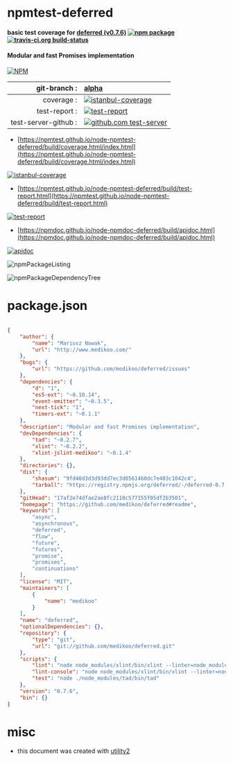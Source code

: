 # npmtest-deferred

#### basic test coverage for  [deferred (v0.7.6)](https://github.com/medikoo/deferred#readme)  [![npm package](https://img.shields.io/npm/v/npmtest-deferred.svg?style=flat-square)](https://www.npmjs.org/package/npmtest-deferred) [![travis-ci.org build-status](https://api.travis-ci.org/npmtest/node-npmtest-deferred.svg)](https://travis-ci.org/npmtest/node-npmtest-deferred)

#### Modular and fast Promises implementation

[![NPM](https://nodei.co/npm/deferred.png?downloads=true&downloadRank=true&stars=true)](https://www.npmjs.com/package/deferred)

| git-branch : | [alpha](https://github.com/npmtest/node-npmtest-deferred/tree/alpha)|
|--:|:--|
| coverage : | [![istanbul-coverage](https://npmtest.github.io/node-npmtest-deferred/build/coverage.badge.svg)](https://npmtest.github.io/node-npmtest-deferred/build/coverage.html/index.html)|
| test-report : | [![test-report](https://npmtest.github.io/node-npmtest-deferred/build/test-report.badge.svg)](https://npmtest.github.io/node-npmtest-deferred/build/test-report.html)|
| test-server-github : | [![github.com test-server](https://npmtest.github.io/node-npmtest-deferred/GitHub-Mark-32px.png)](https://npmtest.github.io/node-npmtest-deferred/build/app/index.html) | | build-artifacts : | [![build-artifacts](https://npmtest.github.io/node-npmtest-deferred/glyphicons_144_folder_open.png)](https://github.com/npmtest/node-npmtest-deferred/tree/gh-pages/build)|

- [https://npmtest.github.io/node-npmtest-deferred/build/coverage.html/index.html](https://npmtest.github.io/node-npmtest-deferred/build/coverage.html/index.html)

[![istanbul-coverage](https://npmtest.github.io/node-npmtest-deferred/build/screenCapture.buildCi.browser.%252Ftmp%252Fbuild%252Fcoverage.lib.html.png)](https://npmtest.github.io/node-npmtest-deferred/build/coverage.html/index.html)

- [https://npmtest.github.io/node-npmtest-deferred/build/test-report.html](https://npmtest.github.io/node-npmtest-deferred/build/test-report.html)

[![test-report](https://npmtest.github.io/node-npmtest-deferred/build/screenCapture.buildCi.browser.%252Ftmp%252Fbuild%252Ftest-report.html.png)](https://npmtest.github.io/node-npmtest-deferred/build/test-report.html)

- [https://npmdoc.github.io/node-npmdoc-deferred/build/apidoc.html](https://npmdoc.github.io/node-npmdoc-deferred/build/apidoc.html)

[![apidoc](https://npmdoc.github.io/node-npmdoc-deferred/build/screenCapture.buildCi.browser.%252Ftmp%252Fbuild%252Fapidoc.html.png)](https://npmdoc.github.io/node-npmdoc-deferred/build/apidoc.html)

![npmPackageListing](https://npmtest.github.io/node-npmtest-deferred/build/screenCapture.npmPackageListing.svg)

![npmPackageDependencyTree](https://npmtest.github.io/node-npmtest-deferred/build/screenCapture.npmPackageDependencyTree.svg)



# package.json

```json

{
    "author": {
        "name": "Mariusz Nowak",
        "url": "http://www.medikoo.com/"
    },
    "bugs": {
        "url": "https://github.com/medikoo/deferred/issues"
    },
    "dependencies": {
        "d": "1",
        "es5-ext": "~0.10.14",
        "event-emitter": "~0.3.5",
        "next-tick": "1",
        "timers-ext": "~0.1.1"
    },
    "description": "Modular and fast Promises implementation",
    "devDependencies": {
        "tad": "~0.2.7",
        "xlint": "~0.2.2",
        "xlint-jslint-medikoo": "~0.1.4"
    },
    "directories": {},
    "dist": {
        "shasum": "9fd46d3d3d93dd7ec3d8561460dc7e403c1042c4",
        "tarball": "https://registry.npmjs.org/deferred/-/deferred-0.7.6.tgz"
    },
    "gitHead": "17af2e74dfae2ae8fc2110c577155f05df2b3501",
    "homepage": "https://github.com/medikoo/deferred#readme",
    "keywords": [
        "async",
        "asynchronous",
        "deferred",
        "flow",
        "future",
        "futures",
        "promise",
        "promises",
        "continuations"
    ],
    "license": "MIT",
    "maintainers": [
        {
            "name": "medikoo"
        }
    ],
    "name": "deferred",
    "optionalDependencies": {},
    "repository": {
        "type": "git",
        "url": "git://github.com/medikoo/deferred.git"
    },
    "scripts": {
        "lint": "node node_modules/xlint/bin/xlint --linter=node_modules/xlint-jslint-medikoo/index.js --no-cache --no-stream",
        "lint-console": "node node_modules/xlint/bin/xlint --linter=node_modules/xlint-jslint-medikoo/index.js --watch",
        "test": "node ./node_modules/tad/bin/tad"
    },
    "version": "0.7.6",
    "bin": {}
}
```



# misc
- this document was created with [utility2](https://github.com/kaizhu256/node-utility2)
